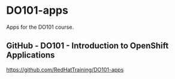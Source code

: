 # DO101-apps

Apps for the DO101 course.

## GitHub - DO101 - Introduction to OpenShift Applications
https://github.com/RedHatTraining/DO101-apps
